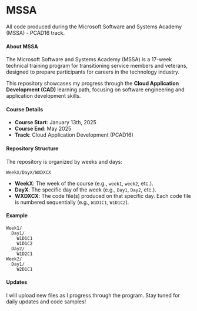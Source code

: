 # MSSA
All code produced during the Microsoft Software and Systems Academy (MSSA) - PCAD16 track.

#### About MSSA
The Microsoft Software and Systems Academy (MSSA) is a 17-week technical training program for transitioning service members and veterans, designed to prepare participants for careers in the technology industry.

This repository showcases my progress through the **Cloud Application Development (CAD)** learning path, focusing on software engineering and application development skills.

#### Course Details
- **Course Start**: January 13th, 2025  
- **Course End**: May 2025  
- **Track**: Cloud Application Development (PCAD16)

#### Repository Structure
The repository is organized by weeks and days:
```
WeekX/DayX/WXDXCX
```
- **WeekX**: The week of the course (e.g., `week1`, `week2`, etc.).
- **DayX**: The specific day of the week (e.g., `Day1`, `Day2`, etc.).
- **WXDXCX**: The code file(s) produced on that specific day. Each code file is numbered sequentially (e.g., `W1D1C1`, `W1D1C2`).

#### Example
```
Week1/  
  Day1/  
    W1D1C1  
    W1D1C2  
  Day2/  
    W1D2C1  
Week2/  
  Day1/  
    W2D1C1  
```

#### Updates
I will upload new files as I progress through the program. Stay tuned for daily updates and code samples!
